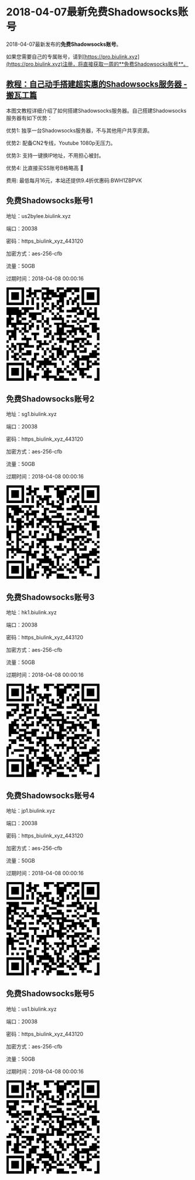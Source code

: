 # 2018-04-07最新**免费Shadowsocks账号**

2018-04-07最新发布的**免费Shadowsocks账号**。

如果您需要自己的专属账号，请到[https://pro.biulink.xyz](https://pro.biulink.xyz)注册，将直接获取一周的**免费Shadowsocks账号**。

## [教程：自己动手搭建超实惠的Shadowsocks服务器 - 搬瓦工篇](https://github.com/Biulink/ShadowsocksTutorials/blob/master/%E6%95%99%E6%82%A8%E8%87%AA%E5%B7%B1%E5%8A%A8%E6%89%8B%E6%90%AD%E5%BB%BA%E8%B6%85%E5%AE%9E%E6%83%A0%E7%9A%84Shadowsocks%E6%9C%8D%E5%8A%A1%E5%99%A8%20-%20%E6%90%AC%E7%93%A6%E5%B7%A5%E7%AF%87.md)
  
  本图文教程详细介绍了如何搭建Shadowsocks服务器。自己搭建Shadowsocks服务器有如下优势：

  优势1: 独享一台Shadowsocks服务器，不与其他用户共享资源。

  优势2: 配备CN2专线，Youtube 1080p无压力。

  优势3: 支持一键换IP地址，不用担心被封。

  优势4: 比直接买SS账号B格略高 🙂

  费用: 最低每月16元，本站还提供9.4折优惠码:BWH1ZBPVK  
## 免费Shadowsocks账号1

地址：us2bylee.biulink.xyz

端口：20038

密码：https_biulink_xyz_443120

加密方式：aes-256-cfb

流量：50GB

过期时间：2018-04-08 00:00:16

![免费Shadowsocks账号](../qrcode/79a0b974-a93c-42fc-bbd4-d4901a1ef67d.png)

## 免费Shadowsocks账号2

地址：sg1.biulink.xyz

端口：20038

密码：https_biulink_xyz_443120

加密方式：aes-256-cfb

流量：50GB

过期时间：2018-04-08 00:00:16

![免费Shadowsocks账号](../qrcode/061f8a3c-5b85-40dd-8197-d45ebd130cd3.png)

## 免费Shadowsocks账号3

地址：hk1.biulink.xyz

端口：20038

密码：https_biulink_xyz_443120

加密方式：aes-256-cfb

流量：50GB

过期时间：2018-04-08 00:00:16

![免费Shadowsocks账号](../qrcode/0a54eb2a-1c1e-445b-a3e7-e15c36104cbb.png)

## 免费Shadowsocks账号4

地址：jp1.biulink.xyz

端口：20038

密码：https_biulink_xyz_443120

加密方式：aes-256-cfb

流量：50GB

过期时间：2018-04-08 00:00:16

![免费Shadowsocks账号](../qrcode/9b45a840-41fa-4c26-95a0-c49940a8c0b1.png)

## 免费Shadowsocks账号5

地址：us1.biulink.xyz

端口：20038

密码：https_biulink_xyz_443120

加密方式：aes-256-cfb

流量：50GB

过期时间：2018-04-08 00:00:16

![免费Shadowsocks账号](../qrcode/2ae1a1eb-31eb-4783-8f48-70c4f37acec3.png)

